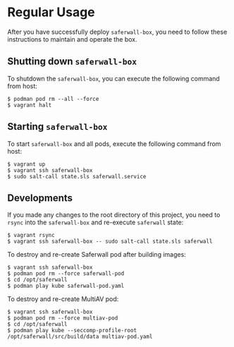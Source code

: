 # Regular Usage

After you have successfully deploy `saferwall-box`, you need to follow these instructions to maintain and operate the box.


## Shutting down `saferwall-box`

To shutdown the `saferwall-box`, you can execute the following command from host:
```
$ podman pod rm --all --force
$ vagrant halt
```


## Starting `saferwall-box`

To start `saferwall-box` and all pods, execute the following command from host:
```
$ vagrant up
$ vagrant ssh saferwall-box
$ sudo salt-call state.sls saferwall.service
```


## Developments

If you made any changes to the root directory of this project, you need to `rsync` into the `saferwall-box` and re-execute `saferwall` state:
```
$ vagrant rsync
$ vagrant ssh saferwall-box -- sudo salt-call state.sls saferwall
```

To destroy and re-create Saferwall pod after building images:
```
$ vagrant ssh saferwall-box
$ podman pod rm --force saferwall-pod
$ cd /opt/saferwall
$ podman play kube saferwall-pod.yaml
```

To destroy and re-create MultiAV pod:
```
$ vagrant ssh saferwall-box
$ podman pod rm --force multiav-pod
$ cd /opt/saferwall
$ podman play kube --seccomp-profile-root /opt/saferwall/src/build/data multiav-pod.yaml
```
